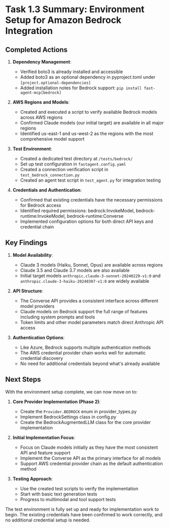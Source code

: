 # Task 1.3 Summary: Environment Setup for Amazon Bedrock Integration

## Completed Actions

1. **Dependency Management**:
   - Verified boto3 is already installed and accessible
   - Added boto3 as an optional dependency in pyproject.toml under `[project.optional-dependencies]`
   - Added installation notes for Bedrock support: `pip install fast-agent-mcp[bedrock]`

2. **AWS Regions and Models**:
   - Created and executed a script to verify available Bedrock models across AWS regions
   - Confirmed Claude models (our initial target) are available in all major regions
   - Identified us-east-1 and us-west-2 as the regions with the most comprehensive model support

3. **Test Environment**:
   - Created a dedicated test directory at `/tests/bedrock/`
   - Set up test configuration in `fastagent.config.yaml`
   - Created a connection verification script in `test_bedrock_connection.py`
   - Created an agent test script in `test_agent.py` for integration testing

4. **Credentials and Authentication**:
   - Confirmed that existing credentials have the necessary permissions for Bedrock access
   - Identified required permissions: bedrock:InvokeModel, bedrock-runtime:InvokeModel, bedrock-runtime:Converse
   - Implemented configuration options for both direct API keys and credential chain

## Key Findings

1. **Model Availability**:
   - Claude 3 models (Haiku, Sonnet, Opus) are available across regions
   - Claude 3.5 and Claude 3.7 models are also available
   - Initial target models `anthropic.claude-3-sonnet-20240229-v1:0` and `anthropic.claude-3-haiku-20240307-v1:0` are widely available

2. **API Structure**:
   - The Converse API provides a consistent interface across different model providers
   - Claude models on Bedrock support the full range of features including system prompts and tools
   - Token limits and other model parameters match direct Anthropic API access

3. **Authentication Options**:
   - Like Azure, Bedrock supports multiple authentication methods
   - The AWS credential provider chain works well for automatic credential discovery
   - No need for additional credentials beyond what's already available

## Next Steps

With the environment setup complete, we can now move on to:

1. **Core Provider Implementation (Phase 2)**:
   - Create the `Provider.BEDROCK` enum in provider_types.py
   - Implement BedrockSettings class in config.py
   - Create the BedrockAugmentedLLM class for the core provider implementation

2. **Initial Implementation Focus**:
   - Focus on Claude models initially as they have the most consistent API and feature support
   - Implement the Converse API as the primary interface for all models
   - Support AWS credential provider chain as the default authentication method

3. **Testing Approach**:
   - Use the created test scripts to verify the implementation
   - Start with basic text generation tests
   - Progress to multimodal and tool support tests

The test environment is fully set up and ready for implementation work to begin. The existing credentials have been confirmed to work correctly, and no additional credential setup is needed.